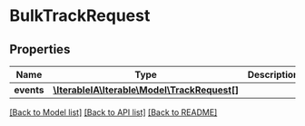 # BulkTrackRequest

## Properties
Name | Type | Description | Notes
------------ | ------------- | ------------- | -------------
**events** | [**\IterableIA\Iterable\Model\TrackRequest[]**](TrackRequest.md) |  | 

[[Back to Model list]](../../README.md#documentation-for-models) [[Back to API list]](../../README.md#documentation-for-api-endpoints) [[Back to README]](../../README.md)

